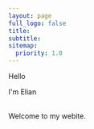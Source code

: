 ```yaml
---
layout: page
full_logo: false
title: 
subtitle: 
sitemap:
  priority: 1.0
---
```

Hello

<p class="describe-text">I'm Elian</p>
<br>
Welcome to my webite.
<br>
<br>
<br>
<br>
<br>
<br>
<br>
